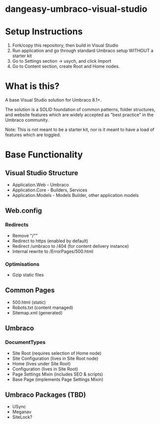 # dangeasy-umbraco-visual-studio

# Setup Instructions
1. Fork/copy this repository, then build in Visual Studio
2. Run application and go through standard Umbraco setup WITHOUT a starter kit
3. Go to Settings section -> usych, and click Import
4. Go to Content section, create Root and Home nodes.




# What is this?
A base Visual Studio solution for Umbraco 8.1+.  

The solution is a SOLID foundation of common patterns, folder structures, and website features which are widely accepted as "best practice" in the Umbraco community. 

Note: This is not meant to be a starter kit, nor is it meant to have a load of features which are toggled. 


# Base Functionality
## Visual Studio Structure
- Application.Web - Umbraco
- Application.Core - Builders, Services
- Application.Models - Models Builder, other application models

## Web.config
### Redirects
- Remove "/""
- Redirect to https (enabled by default)
- Redirect /umbraco to /404 (for content delivery instance)
- Internal rewrite to /ErrorPages/500.html

### Optimisations
- Gzip static files

## Common Pages
- 500.html (static)
- Robots.txt (content managed)
- Sitemap.xml (generated)


## Umbraco
### DocumentTypes
- Site Root (requires selection of Home node)
- Site Configuration (lives in Site Root node)
- Home (lives under Site Root)
- Configuration (lives in Site Root)
- Page Settings Mixin (includes SEO & scripts)
- Base Page (implements Page Settings Mixin)


## Umbraco Packages (TBD)
- USync
- Meganav
- SiteLock?
